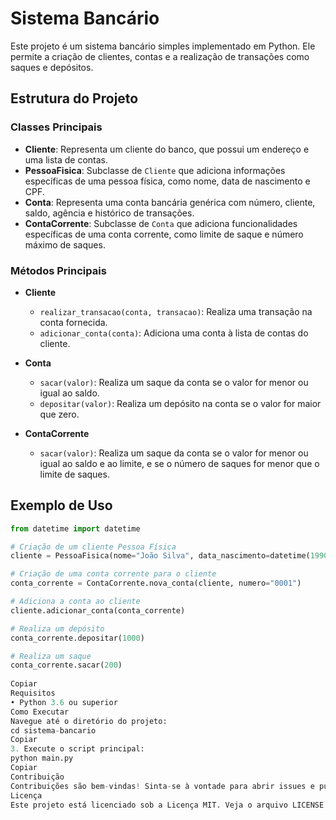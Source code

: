 # Sistema Bancário

Este projeto é um sistema bancário simples implementado em Python. Ele permite a criação de clientes, contas e a realização de transações como saques e depósitos.

## Estrutura do Projeto

### Classes Principais

- **Cliente**: Representa um cliente do banco, que possui um endereço e uma lista de contas.
- **PessoaFisica**: Subclasse de `Cliente` que adiciona informações específicas de uma pessoa física, como nome, data de nascimento e CPF.
- **Conta**: Representa uma conta bancária genérica com número, cliente, saldo, agência e histórico de transações.
- **ContaCorrente**: Subclasse de `Conta` que adiciona funcionalidades específicas de uma conta corrente, como limite de saque e número máximo de saques.

### Métodos Principais

- **Cliente**
  - `realizar_transacao(conta, transacao)`: Realiza uma transação na conta fornecida.
  - `adicionar_conta(conta)`: Adiciona uma conta à lista de contas do cliente.

- **Conta**
  - `sacar(valor)`: Realiza um saque da conta se o valor for menor ou igual ao saldo.
  - `depositar(valor)`: Realiza um depósito na conta se o valor for maior que zero.

- **ContaCorrente**
  - `sacar(valor)`: Realiza um saque da conta se o valor for menor ou igual ao saldo e ao limite, e se o número de saques for menor que o limite de saques.

## Exemplo de Uso

```python
from datetime import datetime

# Criação de um cliente Pessoa Física
cliente = PessoaFisica(nome="João Silva", data_nascimento=datetime(1990, 5, 20), cpf="123.456.789-00", endereco="Rua A, 123")

# Criação de uma conta corrente para o cliente
conta_corrente = ContaCorrente.nova_conta(cliente, numero="0001")

# Adiciona a conta ao cliente
cliente.adicionar_conta(conta_corrente)

# Realiza um depósito
conta_corrente.depositar(1000)

# Realiza um saque
conta_corrente.sacar(200)
 
Copiar
Requisitos
• Python 3.6 ou superior
Como Executar
Navegue até o diretório do projeto:
cd sistema-bancario
Copiar
3. Execute o script principal:
python main.py
Copiar
Contribuição
Contribuições são bem-vindas! Sinta-se à vontade para abrir issues e pull requests.
Licença
Este projeto está licenciado sob a Licença MIT. Veja o arquivo LICENSE para mais detalhes.